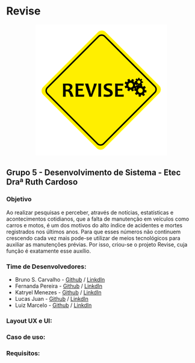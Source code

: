 # Revise
  
 <div style="text-align: center">
  <img src="https://raw.githubusercontent.com/Bruno-Carv/Revise/vers%C3%A3o(2.0)/Views/img/logo.png?token=ALLJHIH5PBRNKCV4FNKJQRS5J5EJI">
 </div>

  <h2> Grupo 5 - Desenvolvimento de Sistema - Etec Draª Ruth Cardoso</h2>
<div>
<h3>Objetivo</h3>
  </div>
<p>Ao realizar pesquisas e perceber, através de notícias, estatísticas e acontecimentos cotidianos, que a falta de manutenção em veículos como carros e motos, é um dos motivos do alto índice de acidentes e mortes registrados nos últimos anos. Para que esses números não continuem crescendo cada vez mais pode-se utilizar de meios tecnológicos para auxiliar as manutenções prévias. Por isso, criou-se o projeto Revise, cuja função é exatamente esse auxílio.</p>
  
  </p>
 </div>
 <div class="">
 <h3>Time de Desenvolvedores:</h3>
 <ul>
  <li>Bruno S. Carvalho - <a href="">Github</a> / <a href="">LinkdIn</a></li>
  <li>Fernanda Pereira - <a href="">Github</a> / <a href="">LinkdIn</a></li>
  <li>Katryel Menezes - <a href="">Github</a> / <a href="">LinkdIn</a></li>
  <li>Lucas Juan - <a href="">Github</a> / <a href="">LinkdIn</a></li>
  <li>Luiz Marcelo - <a href="">Github</a> / <a href="">LinkdIn</a></li>
 </ul>
 <p>
  
  
  </p>
 </div>
 <div class="">
 <h3>Layout UX e UI:</h3>
 <p>
  
  
  </p>
 </div>
 <div class="">
 <h3>Caso de uso: </h3>
 <p>
  
  
  </p>
 </div>
 <div class="">
 <h3>Requisitos:</h3>
 <p>
  
  
  </p>
 </div>
